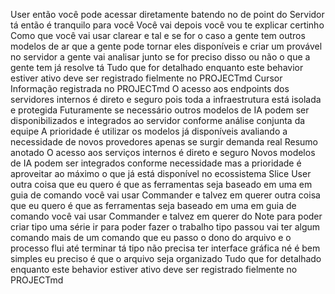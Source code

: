 User
então você pode acessar diretamente batendo no de point do Servidor tá então é tranquilo para você Você vai depois você vou te explicar certinho Como que você vai usar clarear e tal e se for o caso a gente tem outros modelos de ar que a gente pode tornar eles disponíveis e criar um provável no servidor a gente vai analisar junto se for preciso disso ou não o que a gente tem já resolve tá
Tudo que for detalhado enquanto este behavior estiver ativo deve ser registrado fielmente no PROJECTmd
Cursor
 Informação registrada no PROJECTmd
 O acesso aos endpoints dos servidores internos é direto e seguro pois toda a infraestrutura está isolada e protegida
 Futuramente se necessário outros modelos de IA podem ser disponibilizados e integrados ao servidor conforme análise conjunta da equipe
 A prioridade é utilizar os modelos já disponíveis avaliando a necessidade de novos provedores apenas se surgir demanda real
Resumo anotado
 O acesso aos serviços internos é direto e seguro Novos modelos de IA podem ser integrados conforme necessidade mas a prioridade é aproveitar ao máximo o que já está disponível no ecossistema Slice
User
outra coisa que eu quero é que as ferramentas seja baseado em uma em guia de comando você vai usar Commander e talvez em querer outra coisa que eu quero é que as ferramentas seja baseado em uma em guia de comando você vai usar Commander e talvez em querer do Note para poder criar tipo uma série ir para poder fazer o trabalho tipo passou vai ter algum comando mais de um comando que eu passo o dono do arquivo e o processo flui até terminar tá tipo não precisa ter interface gráfica né é bem simples eu preciso é que o arquivo seja organizado
Tudo que for detalhado enquanto este behavior estiver ativo deve ser registrado fielmente no PROJECTmd